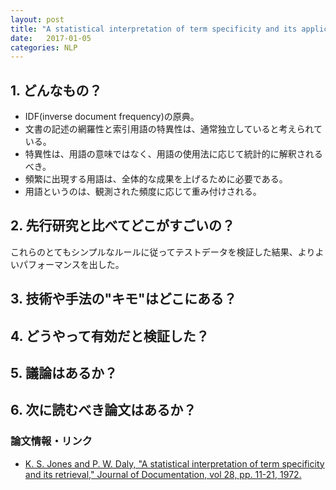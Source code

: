 ```yaml
---
layout: post
title: "A statistical interpretation of term specificity and its application in retrieval"
date:   2017-01-05
categories: NLP
---
```


## 1. どんなもの？

* IDF(inverse document frequency)の原典。
* 文書の記述の網羅性と索引用語の特異性は、通常独立していると考えられている。
* 特異性は、用語の意味ではなく、用語の使用法に応じて統計的に解釈されるべき。
* 頻繁に出現する用語は、全体的な成果を上げるために必要である。
* 用語というのは、観測された頻度に応じて重み付けされる。

## 2. 先行研究と比べてどこがすごいの？

これらのとてもシンプルなルールに従ってテストデータを検証した結果、よりよいパフォーマンスを出した。

## 3. 技術や手法の"キモ"はどこにある？

## 4. どうやって有効だと検証した？

## 5. 議論はあるか？

## 6. 次に読むべき論文はあるか？

### 論文情報・リンク

* [K. S. Jones and P. W. Daly, "A statistical interpretation of term specificity and its retrieval," Journal of Documentation, vol 28, pp. 11-21, 1972.](https://ai2-s2-pdfs.s3.amazonaws.com/4f09/e6ec1b7d4390d23881852fd7240994abeb58.pdf)
